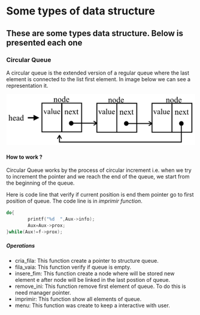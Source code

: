# Some types of data structure

## These are some types data structure. Below is presented each one

### Circular Queue

A circular queue is the extended version of a regular queue where the last element is connected to the list first element. In image below we can see a representation it.

![image-20220321152246295](./resources/circularQueue.png)


#### How to work ?

Circular Queue works by the process of circular increment i.e. when we try to increment the pointer and we reach the end of the queue, we start from the beginning of the queue.

Here is code line that verify if current position is end them pointer go to first position of queue. The code line is in <i>imprimir function</i>.



```c
do{
        printf("%d  ",Aux->info);
        Aux=Aux->prox;
}while(Aux!=f->prox);
```

##### Operations

* cria_fila: This function create a pointer to structure queue.
* fila_vaia: This function verify if queue is empty.
* insere_fim: This function create a node where will be stored new element e after node will be linked in the last postion of queue.
* remove_ini: This function remove first element of queue. To do this is need manager pointer.
* imprimir: This function show all elements of queue.
* menu: This function was create to keep a interactive with user.
